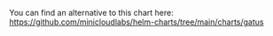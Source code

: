 You can find an alternative to this chart here: https://github.com/minicloudlabs/helm-charts/tree/main/charts/gatus
